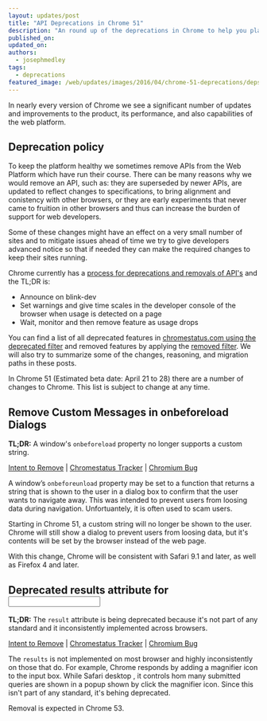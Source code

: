 ```yaml
---
layout: updates/post
title: "API Deprecations in Chrome 51"
description: "An round up of the deprecations in Chrome to help you plan."
published_on: 
updated_on: 
authors:
  - josephmedley
tags:
  - deprecations
featured_image: /web/updates/images/2016/04/chrome-51-deprecations/deps-removes.png
---
```


In nearly every version of Chrome we see a significant number of updates and
improvements to the product, its performance, and also capabilities of the web
platform.

## Deprecation policy

To keep the platform healthy we sometimes remove APIs from the Web Platform which
have run their course.  There can be many reasons why we would remove an API, such
as: they are superseded by newer APIs, are updated to reflect changes to
specifications, to bring alignment and conistency with other browsers, or they are
early experiments that never came to fruition in other browsers and thus 
can increase the burden of support for web developers.

Some of these changes might have an effect on a very small number of sites and
to mitigate issues ahead of time we try to give developers advanced notice so
that if needed they can make the required changes to keep their sites running.

Chrome currently has a
[process for deprecations and removals of API's](http://www.chromium.org/blink#TOC-Launch-Process:-Deprecation)
and the TL;DR is:

* Announce on blink-dev
* Set warnings and give time scales in the developer console of the browser when
  usage is detected on a page
* Wait, monitor and then remove feature as usage drops

You can find a list of all deprecated features in
[chromestatus.com using the deprecated filter](https://www.chromestatus.com/features#deprecated)
and removed features by applying the
[removed filter](https://www.chromestatus.com/features#removed). We will also 
try to summarize some of the changes, reasoning, and migration paths in 
these posts.

In Chrome 51 (Estimated beta date: April 21 to 28) there are a number of changes to Chrome. 
This list is subject to change at any time.

## Remove Custom Messages in onbeforeload Dialogs

**TL;DR:** A window's `onbeforeload` property no longer supports a custom string.

[Intent to Remove](https://groups.google.com/a/chromium.org/d/topic/blink-dev/YIH8CoYVGSg/discussion) &#124;
[Chromestatus Tracker](https://www.chromestatus.com/feature/5349061406228480) &#124;
[Chromium Bug](https://code.google.com/p/chromium/issues/detail?id=587940)

A window’s `onbeforeunload` property may be set to a function that returns a string that is shown to the user in a dialog box to confirm that the user wants to navigate away. This was intended to prevent users from loosing data during navigation. Unfortuantely, it is often used to scam users. 

Starting in Chrome 51, a custom string will no longer be shown to the user. Chrome will still show a dialog to prevent users from loosing data, but it's contents will be set by the browser instead of the web page.

With this change, Chrome will be consistent with Safari 9.1 and later, as well as Firefox 4 and later.

## Deprecated results attribute for <input type=search>

**TL;DR:** The `result` attribute is being deprecated because it's not part of any standard and it inconsistently implemented across browsers.

[Intent to Remove](https://groups.google.com/a/chromium.org/d/topic/blink-dev/8fHsOWz1XEw/discussion) &#124;
[Chromestatus Tracker](https://www.chromestatus.com/feature/5738199536107520) &#124;
[Chromium Bug](https://code.google.com/p/chromium/issues/detail?id=590117) 

The `results` is not implemented on most browser and highly inconsistently on those that do. For example, Chrome responds by adding a magnifier icon to the input box. While Safari desktop , it controls hom many submitted queries are shown in a popup shown by click the magnifier icon. Since this isn't part of any standard, it's behing deprecated.

Removal is expected in Chrome 53.

